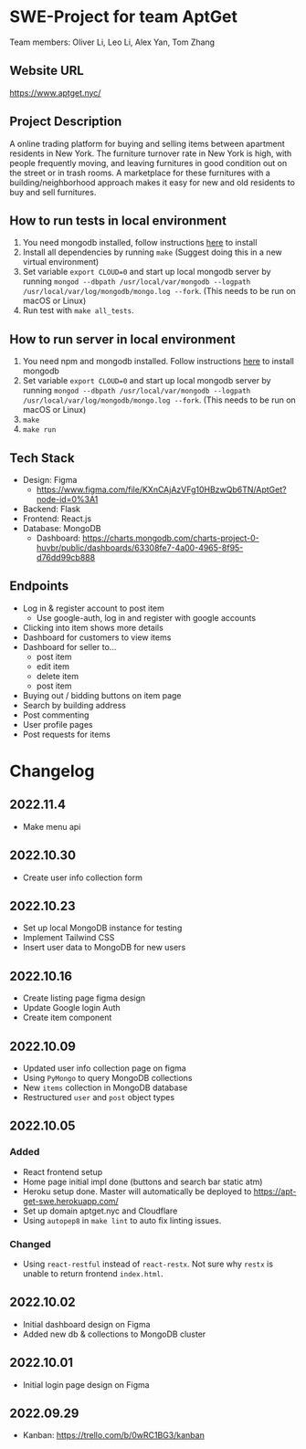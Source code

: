 # SWE-Project for team AptGet
Team members: Oliver Li, Leo Li, Alex Yan, Tom Zhang

## Website URL
https://www.aptget.nyc/

## Project Description
A online trading platform for buying and selling items between apartment residents in New York. The furniture turnover rate in New York is high, with people frequently moving, and leaving furnitures in good condition out on the street or in trash rooms. A marketplace for these furnitures with a building/neighborhood approach makes it easy for new and old residents to buy and sell furnitures.

## How to run tests in local environment
1. You need mongodb installed, follow instructions [here](db/SETUP.md) to install
2. Install all dependencies by running `make` (Suggest doing this in a new virtual environment)
3. Set variable `export CLOUD=0` and start up local mongodb server by running `mongod --dbpath /usr/local/var/mongodb --logpath /usr/local/var/log/mongodb/mongo.log --fork`. (This needs to be run on macOS or Linux)
4. Run test with `make all_tests`.

## How to run server in local environment
1. You need npm and mongodb installed. Follow instructions [here](db/SETUP.md) to install mongodb
2. Set variable `export CLOUD=0` and start up local mongodb server by running `mongod --dbpath /usr/local/var/mongodb --logpath /usr/local/var/log/mongodb/mongo.log --fork`. (This needs to be run on macOS or Linux)
3. `make`
4. `make run`

## Tech Stack
- Design: Figma
   - https://www.figma.com/file/KXnCAjAzVFg10HBzwQb6TN/AptGet?node-id=0%3A1
- Backend: Flask
- Frontend: React.js
- Database: MongoDB
   - Dashboard: https://charts.mongodb.com/charts-project-0-huvbr/public/dashboards/63308fe7-4a00-4965-8f95-d76dd99cb888

## Endpoints
- Log in & register account to post item
   - Use google-auth, log in and register with google accounts
- Clicking into item shows more details
- Dashboard for customers to view items
- Dashboard for seller to...
   - post item
   - edit item
   - delete item
   - post item
- Buying out / bidding buttons on item page
- Search by building address
- Post commenting
- User profile pages
- Post requests for items

# Changelog
## 2022.11.4
- Make menu api

## 2022.10.30
- Create user info collection form
## 2022.10.23
- Set up local MongoDB instance for testing
- Implement Tailwind CSS
- Insert user data to MongoDB for new users
## 2022.10.16
- Create listing page figma design
- Update Google login Auth
- Create item component
## 2022.10.09
- Updated user info collection page on figma
- Using `PyMongo` to query MongoDB collections
- New `items` collection in MongoDB database
- Restructured `user` and `post` object types
## 2022.10.05
### Added
- React frontend setup
- Home page initial impl done (buttons and search bar static atm)
- Heroku setup done. Master will automatically be deployed to https://apt-get-swe.herokuapp.com/
- Set up domain aptget.nyc and Cloudflare
- Using `autopep8` in `make lint` to auto fix linting issues.
### Changed
- Using `react-restful` instead of `react-restx`. Not sure why `restx` is unable to return frontend `index.html`.

## 2022.10.02
- Initial dashboard design on Figma
- Added new db & collections to MongoDB cluster

## 2022.10.01
- Initial login page design on Figma

## 2022.09.29
- Kanban: https://trello.com/b/0wRC1BG3/kanban
